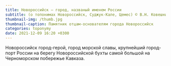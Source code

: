 ```yaml
---
title: Новороссийск — город, названый именем России 
subtitle: (о топонимах Новороссийск, Суджук-Кале, Цемес) © В.Н. Ковешников
thumbnail-img: /thumb.jpg
thumbnail-caption: Памятник отцам-основателям города Новороссийск
categories: toponymy
date: 2021-12-09 16:20 +0300
---
```

Новороссийск город-герой, город морской славы, крупнейший город-порт России на берегу Новороссийской бухты самой большой на Черноморском побережье Кавказа.
